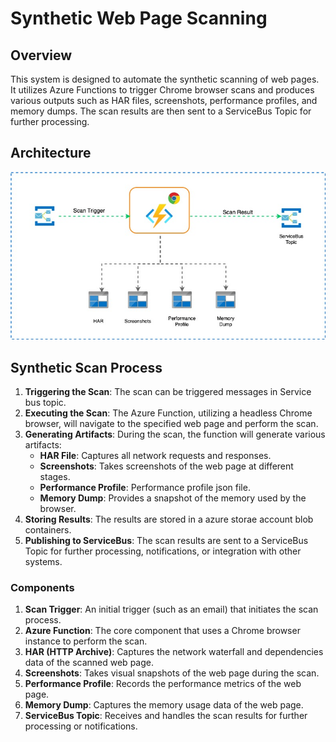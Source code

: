 # Synthetic Web Page Scanning
## Overview
This system is designed to automate the synthetic scanning of web pages. It utilizes Azure Functions to trigger Chrome browser scans and produces various outputs such as HAR files, screenshots, performance profiles, and memory dumps. The scan results are then sent to a ServiceBus Topic for further processing.

## Architecture

![System Architecture](./is.jpg)

## Synthetic Scan Process

1. **Triggering the Scan**: The scan can be triggered messages in Service bus topic. 
2. **Executing the Scan**: The Azure Function, utilizing a headless Chrome browser, will navigate to the specified web page and perform the scan.
3. **Generating Artifacts**: During the scan, the function will generate various artifacts:
   - **HAR File**: Captures all network requests and responses.
   - **Screenshots**: Takes screenshots of the web page at different stages.
   - **Performance Profile**: Performance profile json file.
   - **Memory Dump**: Provides a snapshot of the memory used by the browser.
4. **Storing Results**: The results are stored in a azure storae account blob containers.
5. **Publishing to ServiceBus**: The scan results are sent to a ServiceBus Topic for further processing, notifications, or integration with other systems.

### Components

1. **Scan Trigger**: An initial trigger (such as an email) that initiates the scan process.
2. **Azure Function**: The core component that uses a Chrome browser instance to perform the scan.
3. **HAR (HTTP Archive)**: Captures the network waterfall and dependencies data of the scanned web page.
4. **Screenshots**: Takes visual snapshots of the web page during the scan.
5. **Performance Profile**: Records the performance metrics of the web page.
6. **Memory Dump**: Captures the memory usage data of the web page.
7. **ServiceBus Topic**: Receives and handles the scan results for further processing or notifications.
